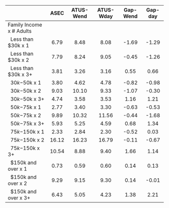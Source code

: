 
|                      |         ASEC |    ATUS-Wend |    ATUS-Wday |     Gap-Wend |      Gap-day |
| -------------------- | :----------: | :----------: | :----------: | :----------: | :----------: |
| Family Income x # Adults |              |              |              |              |              |
| &nbsp;&nbsp;Less than $30k x 1 |         6.79 |         8.48 |         8.08 |        -1.69 |        -1.29 |
| &nbsp;&nbsp;Less than $30k x 2 |         7.79 |         8.24 |         9.05 |        -0.45 |        -1.26 |
| &nbsp;&nbsp;Less than $30k x 3+ |         3.81 |         3.26 |         3.16 |         0.55 |         0.66 |
| &nbsp;&nbsp;$30k-$50k x 1 |         3.80 |         4.62 |         4.78 |        -0.82 |        -0.98 |
| &nbsp;&nbsp;$30k-$50k x 2 |         9.03 |        10.10 |         9.33 |        -1.07 |        -0.30 |
| &nbsp;&nbsp;$30k-$50k x 3+ |         4.74 |         3.58 |         3.53 |         1.16 |         1.21 |
| &nbsp;&nbsp;$50k-$75k x 1 |         2.77 |         3.40 |         3.30 |        -0.63 |        -0.53 |
| &nbsp;&nbsp;$50k-$75k x 2 |         9.89 |        10.32 |        11.56 |        -0.44 |        -1.68 |
| &nbsp;&nbsp;$50k-$75k x 3+ |         5.93 |         5.25 |         4.59 |         0.68 |         1.34 |
| &nbsp;&nbsp;$75k-$150k x 1 |         2.33 |         2.84 |         2.30 |        -0.52 |         0.03 |
| &nbsp;&nbsp;$75k-$150k x 2 |        16.12 |        16.23 |        16.79 |        -0.11 |        -0.67 |
| &nbsp;&nbsp;$75k-$150k x 3+ |        10.54 |         8.88 |         9.40 |         1.66 |         1.14 |
| &nbsp;&nbsp;$150k and over x 1 |         0.73 |         0.59 |         0.60 |         0.14 |         0.13 |
| &nbsp;&nbsp;$150k and over x 2 |         9.29 |         9.15 |         9.30 |         0.14 |        -0.01 |
| &nbsp;&nbsp;$150k and over x 3+ |         6.43 |         5.05 |         4.23 |         1.38 |         2.21 |

